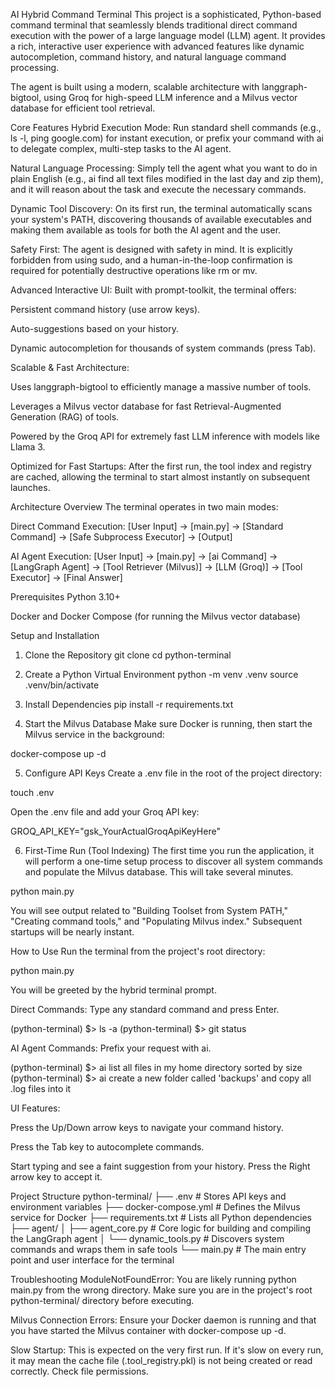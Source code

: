 AI Hybrid Command Terminal
This project is a sophisticated, Python-based command terminal that seamlessly blends traditional direct command execution with the power of a large language model (LLM) agent. It provides a rich, interactive user experience with advanced features like dynamic autocompletion, command history, and natural language command processing.

The agent is built using a modern, scalable architecture with langgraph-bigtool, using Groq for high-speed LLM inference and a Milvus vector database for efficient tool retrieval.

Core Features
Hybrid Execution Mode: Run standard shell commands (e.g., ls -l, ping google.com) for instant execution, or prefix your command with ai to delegate complex, multi-step tasks to the AI agent.

Natural Language Processing: Simply tell the agent what you want to do in plain English (e.g., ai find all text files modified in the last day and zip them), and it will reason about the task and execute the necessary commands.

Dynamic Tool Discovery: On its first run, the terminal automatically scans your system's PATH, discovering thousands of available executables and making them available as tools for both the AI agent and the user.

Safety First: The agent is designed with safety in mind. It is explicitly forbidden from using sudo, and a human-in-the-loop confirmation is required for potentially destructive operations like rm or mv.

Advanced Interactive UI: Built with prompt-toolkit, the terminal offers:

Persistent command history (use arrow keys).

Auto-suggestions based on your history.

Dynamic autocompletion for thousands of system commands (press Tab).

Scalable & Fast Architecture:

Uses langgraph-bigtool to efficiently manage a massive number of tools.

Leverages a Milvus vector database for fast Retrieval-Augmented Generation (RAG) of tools.

Powered by the Groq API for extremely fast LLM inference with models like Llama 3.

Optimized for Fast Startups: After the first run, the tool index and registry are cached, allowing the terminal to start almost instantly on subsequent launches.

Architecture Overview
The terminal operates in two main modes:

Direct Command Execution:
[User Input] -> [main.py] -> [Standard Command] -> [Safe Subprocess Executor] -> [Output]

AI Agent Execution:
[User Input] -> [main.py] -> [ai Command] -> [LangGraph Agent] -> [Tool Retriever (Milvus)] -> [LLM (Groq)] -> [Tool Executor] -> [Final Answer]

Prerequisites
Python 3.10+

Docker and Docker Compose (for running the Milvus vector database)

Setup and Installation
1. Clone the Repository
git clone <your-repository-url>
cd python-terminal

2. Create a Python Virtual Environment
python -m venv .venv
source .venv/bin/activate

3. Install Dependencies
pip install -r requirements.txt

4. Start the Milvus Database
Make sure Docker is running, then start the Milvus service in the background:

docker-compose up -d

5. Configure API Keys
Create a .env file in the root of the project directory:

touch .env

Open the .env file and add your Groq API key:

GROQ_API_KEY="gsk_YourActualGroqApiKeyHere"

6. First-Time Run (Tool Indexing)
The first time you run the application, it will perform a one-time setup process to discover all system commands and populate the Milvus database. This will take several minutes.

python main.py

You will see output related to "Building Toolset from System PATH," "Creating command tools," and "Populating Milvus index." Subsequent startups will be nearly instant.

How to Use
Run the terminal from the project's root directory:

python main.py

You will be greeted by the hybrid terminal prompt.

Direct Commands: Type any standard command and press Enter.

(python-terminal) $> ls -a
(python-terminal) $> git status

AI Agent Commands: Prefix your request with ai.

(python-terminal) $> ai list all files in my home directory sorted by size
(python-terminal) $> ai create a new folder called 'backups' and copy all .log files into it

UI Features:

Press the Up/Down arrow keys to navigate your command history.

Press the Tab key to autocomplete commands.

Start typing and see a faint suggestion from your history. Press the Right arrow key to accept it.

Project Structure
python-terminal/
├── .env                  # Stores API keys and environment variables
├── docker-compose.yml    # Defines the Milvus service for Docker
├── requirements.txt      # Lists all Python dependencies
├── agent/
│   ├── agent_core.py     # Core logic for building and compiling the LangGraph agent
│   └── dynamic_tools.py  # Discovers system commands and wraps them in safe tools
└── main.py               # The main entry point and user interface for the terminal

Troubleshooting
ModuleNotFoundError: You are likely running python main.py from the wrong directory. Make sure you are in the project's root python-terminal/ directory before executing.

Milvus Connection Errors: Ensure your Docker daemon is running and that you have started the Milvus container with docker-compose up -d.

Slow Startup: This is expected on the very first run. If it's slow on every run, it may mean the cache file (.tool_registry.pkl) is not being created or read correctly. Check file permissions.